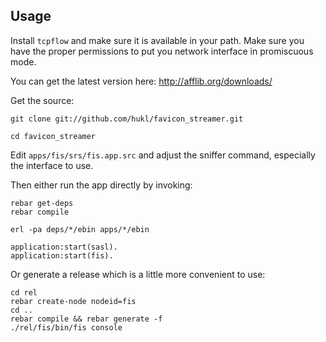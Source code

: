 ## Usage

Install ```tcpflow``` and make sure it is available in your path. Make sure you
have the proper permissions to put you network interface in promiscuous mode.

You can get the latest version here: http://afflib.org/downloads/

Get the source:

```
git clone git://github.com/hukl/favicon_streamer.git

cd favicon_streamer
```

Edit ```apps/fis/srs/fis.app.src``` and adjust the sniffer command, especially
the interface to use.

Then either run the app directly by invoking:

```
rebar get-deps
rebar compile

erl -pa deps/*/ebin apps/*/ebin

application:start(sasl).
application:start(fis).
```

Or generate a release which is a little more convenient to use:

```
cd rel
rebar create-node nodeid=fis
cd ..
rebar compile && rebar generate -f
./rel/fis/bin/fis console
```